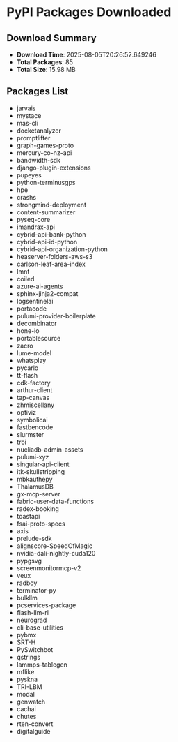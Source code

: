 # PyPI Packages Downloaded

## Download Summary
- **Download Time**: 2025-08-05T20:26:52.649246
- **Total Packages**: 85
- **Total Size**: 15.98 MB

## Packages List
- jarvais
- mystace
- mas-cli
- docketanalyzer
- promptlifter
- graph-games-proto
- mercury-co-nz-api
- bandwidth-sdk
- django-plugin-extensions
- pupeyes
- python-terminusgps
- hpe
- crashs
- strongmind-deployment
- content-summarizer
- pyseq-core
- imandrax-api
- cybrid-api-bank-python
- cybrid-api-id-python
- cybrid-api-organization-python
- heaserver-folders-aws-s3
- carlson-leaf-area-index
- lmnt
- coiled
- azure-ai-agents
- sphinx-jinja2-compat
- logsentinelai
- portacode
- pulumi-provider-boilerplate
- decombinator
- hone-io
- portablesource
- zacro
- lume-model
- whatsplay
- pycarlo
- tt-flash
- cdk-factory
- arthur-client
- tap-canvas
- zhmiscellany
- optiviz
- symbolicai
- fastbencode
- slurmster
- troi
- nucliadb-admin-assets
- pulumi-xyz
- singular-api-client
- itk-skullstripping
- mbkauthepy
- ThalamusDB
- gx-mcp-server
- fabric-user-data-functions
- radex-booking
- toastapi
- fsai-proto-specs
- axis
- prelude-sdk
- alignscore-SpeedOfMagic
- nvidia-dali-nightly-cuda120
- pypgsvg
- screenmonitormcp-v2
- veux
- radboy
- terminator-py
- bulkllm
- pcservices-package
- flash-llm-rl
- neurograd
- cli-base-utilities
- pybmx
- SRT-H
- PySwitchbot
- qstrings
- lammps-tablegen
- mflike
- pyskna
- TRI-LBM
- modal
- genwatch
- cachai
- chutes
- rten-convert
- digitalguide
